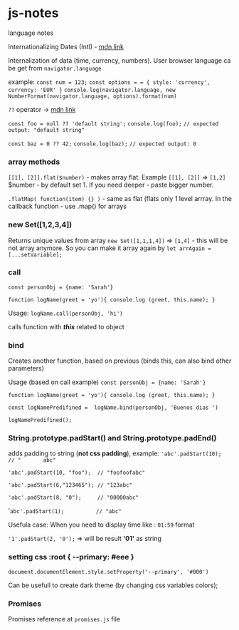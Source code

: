 # js-notes
language notes

Internationalizing Dates (Intl) - [mdn link](Intl.DateTimeFormat)

Internalization of data (time, currency, numbers). User browser language ca be get from `navigator.language`

example: `const num = 123;`
`const options = = { style: 'currency', currency: 'EUR' }`
`console.log(navigator.language, new NumberFormat(navigator.language, options).format(num)`

`??` operator -> [mdn link](https://developer.mozilla.org/ru/docs/Web/JavaScript/Reference/Operators/Nullish_coalescing_operator)

`const foo = null ?? 'default string';`
`console.log(foo);`
`// expected output: "default string"`

`const baz = 0 ?? 42;`
`console.log(baz);`
`// expected output: 0`



### array methods

`[[1], [2]].flat($number)` - makes array flat. Example `[[1], [2]]`  =>  `[1,2]`
$number - by default set 1. If you need deeper - paste bigger number.

`.flatMap( function(item) {} )` - same as flat (flats only 1 level arrray. In the callback function - use .map() for arrays


### new Set([1,2,3,4])

Returns unique values from array `new Set([1,1,1,4])` => `[1,4]` - this will be not array anymore. So you can make it array again by  `let arrAgain = [...setVariable];`

### call
`const personObj = {name: 'Sarah'}`

`function logName(greet = 'yo'){ console.log (greet, this.name); }`

Usage: `logName.call(personObj, 'hi')`

calls function with  ___this___ related to object

### bind
Creates another function, based on previous (binds this, can also bind other parameters)

Usage (based on call example) 
`const personObj = {name: 'Sarah'}`

`function logName(greet = 'yo'){ console.log (greet, this.name); }`

`const logNamePredifined =  logName.bind(personObj, 'Buenos dias ')`

`logNamePredifined();`

### String.prototype.padStart() and String.prototype.padEnd()

adds padding to string (__not css padding__), example:
`'abc'.padStart(10);         // "       abc"`

`'abc'.padStart(10, "foo");  // "foofoofabc"`

`'abc'.padStart(6,"123465"); // "123abc"`

`'abc'.padStart(8, "0");     // "00000abc"`

'`abc'.padStart(1);          // "abc"`

Usefula case: When you need to display time like : `01:59` format

`'1'.padStart(2, '0');` => will be result __'01'__ as string

### setting css :root { --primary: #eee }
`document.documentElement.style.setProperty('--primary', '#000')`

Can be usefull to create dark theme (by changing css variables colors);

### Promises

Promises reference at `promises.js` file
